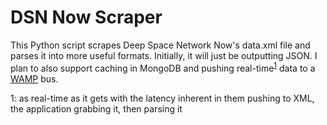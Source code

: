 DSN Now Scraper
===
This Python script scrapes Deep Space Network Now's data.xml file and parses it into more useful formats. Initially, it will just be outputting JSON. I plan to also support caching in MongoDB and pushing real-time<sup>[1](#footnote1)</sup> data to a [WAMP](wamp-proto.org) bus.

<a name="footnote1">1</a>: as real-time as it gets with the latency inherent in them pushing to XML, the application grabbing it, then parsing it